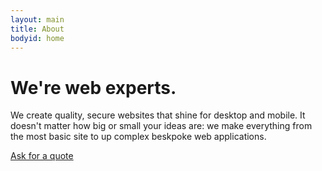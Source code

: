 ```yaml
---
layout: main
title: About
bodyid: home
---
```


<div class="hero-unit">
<h1>We're web experts.</h1>
<p>We create quality, secure websites that shine for desktop and mobile. It doesn't matter how big or small your ideas are: we make everything from the most basic site to up complex beskpoke web applications.</p>

<a href="mailto:info@monkeypatch.co.uk" class="btn btn-large btn-success">Ask for a quote</a>
</div>
